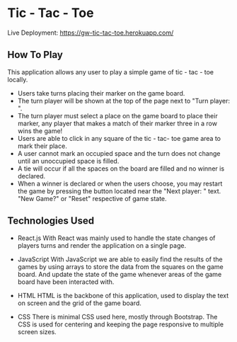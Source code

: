 # Tic - Tac - Toe

Live Deployment: https://gw-tic-tac-toe.herokuapp.com/



## How To Play

This application allows any user to play a simple game of tic - tac - toe locally.

- Users take turns placing their marker on the game board.
- The turn player will be shown at the top of the page next to "Turn player: ".
- The turn player must select a place on the game board to place their marker, any player that makes a match of their marker three in a row wins the game!
- Users are able to click in any square of the tic - tac- toe game area to mark their place.
- A user cannot mark an occupied space and the turn does not change until an unoccupied space is filled.
- A tie will occur if all the spaces on the board are filled and no winner is declared.
- When a winner is declared or when the users choose, you may restart the game by pressing the button located near the "Next player: " text. "New Game?" or "Reset" respective of game state.


## Technologies Used

- React.js
    With React was mainly used to handle the state changes of players turns and render the application on a single page.

- JavaScript
    With JavaScript we are able to easily find the results of the games by using arrays to store the data from the squares on the game board. And update the state of the game whenever areas of the game board have been interacted with.

- HTML 
    HTML is the backbone of this application, used to display the text on screen and the grid of the game board.

- CSS 
    There is minimal CSS used here, mostly through Bootstrap. The CSS is used for centering and keeping the page responsive to multiple screen sizes.
